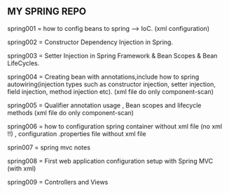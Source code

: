 MY SPRING REPO
----------------------------------------------------
spring001 = how to config beans to spring --> IoC. (xml configuration)

spring002 = Constructor Dependency Injection in Spring.

spring003 = Setter Injection in Spring Framework & Bean Scopes & Bean LifeCycles.

spring004 = Creating bean with annotations,include how to spring autowiring(injection types such as constructor injection, setter injection, field injection, method injection etc). (xml file do only component-scan)

spring005 = Qualifier annotation usage , Bean scopes and lifecycle methods (xml file do only component-scan)

spring006 = how to configuration spring container without xml file (no xml !!) , configuration .properties file without xml file

sprin007 = spring mvc notes

spring008 = First web application configuration setup with Spring MVC (with xml)

spring009 = Controllers and Views
